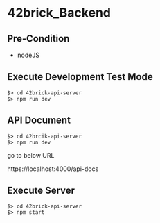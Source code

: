 # 42brick_Backend
  
## Pre-Condition
  
- nodeJS
  
## Execute Development Test Mode
  
```
$> cd 42brick-api-server
$> npm run dev
```
  
## API Document
  
```
$> cd 42brcik-api-server
$> npm run dev
```
  
go to below URL  
  
https://localhost:4000/api-docs
  
## Execute Server
  
```
$> cd 42brick-api-server
$> npm start
```
  
  
